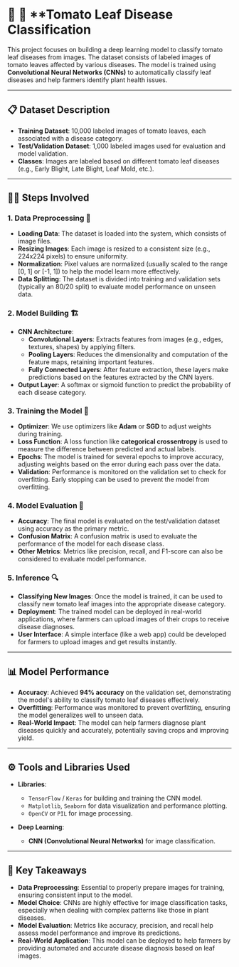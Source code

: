 # 🍃 🍅 **Tomato Leaf Disease Classification

This project focuses on building a deep learning model to classify tomato leaf diseases from images. The dataset consists of labeled images of tomato leaves affected by various diseases. The model is trained using **Convolutional Neural Networks (CNNs)** to automatically classify leaf diseases and help farmers identify plant health issues.

---

## 📋 **Dataset Description**

- **Training Dataset**: 10,000 labeled images of tomato leaves, each associated with a disease category.
- **Test/Validation Dataset**: 1,000 labeled images used for evaluation and model validation.
- **Classes**: Images are labeled based on different tomato leaf diseases (e.g., Early Blight, Late Blight, Leaf Mold, etc.).

---

## 🧑‍💻 **Steps Involved**

### 1. **Data Preprocessing** 🌱
   - **Loading Data**: The dataset is loaded into the system, which consists of image files.
   - **Resizing Images**: Each image is resized to a consistent size (e.g., 224x224 pixels) to ensure uniformity.
   - **Normalization**: Pixel values are normalized (usually scaled to the range [0, 1] or [-1, 1]) to help the model learn more effectively.
   - **Data Splitting**: The dataset is divided into training and validation sets (typically an 80/20 split) to evaluate model performance on unseen data.

### 2. **Model Building** 🏗️
   - **CNN Architecture**: 
     - **Convolutional Layers**: Extracts features from images (e.g., edges, textures, shapes) by applying filters.
     - **Pooling Layers**: Reduces the dimensionality and computation of the feature maps, retaining important features.
     - **Fully Connected Layers**: After feature extraction, these layers make predictions based on the features extracted by the CNN layers.
   - **Output Layer**: A softmax or sigmoid function to predict the probability of each disease category.

### 3. **Training the Model** 🚀
   - **Optimizer**: We use optimizers like **Adam** or **SGD** to adjust weights during training.
   - **Loss Function**: A loss function like **categorical crossentropy** is used to measure the difference between predicted and actual labels.
   - **Epochs**: The model is trained for several epochs to improve accuracy, adjusting weights based on the error during each pass over the data.
   - **Validation**: Performance is monitored on the validation set to check for overfitting. Early stopping can be used to prevent the model from overfitting.

### 4. **Model Evaluation** 🏅
   - **Accuracy**: The final model is evaluated on the test/validation dataset using accuracy as the primary metric.
   - **Confusion Matrix**: A confusion matrix is used to evaluate the performance of the model for each disease class.
   - **Other Metrics**: Metrics like precision, recall, and F1-score can also be considered to evaluate model performance.

### 5. **Inference** 🔍
   - **Classifying New Images**: Once the model is trained, it can be used to classify new tomato leaf images into the appropriate disease category.
   - **Deployment**: The trained model can be deployed in real-world applications, where farmers can upload images of their crops to receive disease diagnoses.
   - **User Interface**: A simple interface (like a web app) could be developed for farmers to upload images and get results instantly.

---

## 📊 **Model Performance**

- **Accuracy**: Achieved **94% accuracy** on the validation set, demonstrating the model's ability to classify tomato leaf diseases effectively.
- **Overfitting**: Performance was monitored to prevent overfitting, ensuring the model generalizes well to unseen data.
- **Real-World Impact**: The model can help farmers diagnose plant diseases quickly and accurately, potentially saving crops and improving yield.

---

## ⚙️ **Tools and Libraries Used**

- **Libraries**:  
  - `TensorFlow` / `Keras` for building and training the CNN model.  
  - `Matplotlib`, `Seaborn` for data visualization and performance plotting.  
  - `OpenCV` or `PIL` for image processing.

- **Deep Learning**:  
  - **CNN (Convolutional Neural Networks)** for image classification.

---

## 🎯 **Key Takeaways**

- **Data Preprocessing**: Essential to properly prepare images for training, ensuring consistent input to the model.
- **Model Choice**: CNNs are highly effective for image classification tasks, especially when dealing with complex patterns like those in plant diseases.
- **Model Evaluation**: Metrics like accuracy, precision, and recall help assess model performance and improve its predictions.
- **Real-World Application**: This model can be deployed to help farmers by providing automated and accurate disease diagnosis based on leaf images.
